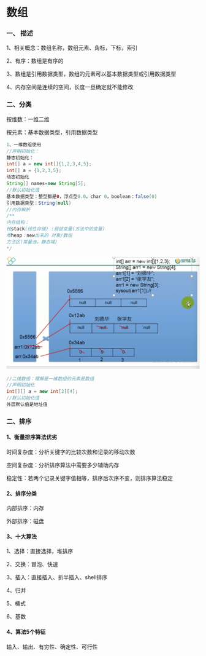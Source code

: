# 数组

### 一、 描述

1、相关概念：数组名称，数组元素、角标，下标，索引

2、有序：数组是有序的

3、数组是引用数据类型，数组的元素可以基本数据类型或引用数据类型

4、内存空间是连续的空间，长度一旦确定就不能修改

### 二、分类

按维数：一维二维

按元素：基本数据类型，引用数据类型

```java
1、一维数组使用
//声明初始化：
静态初始化：
int[] a = new int[]{1,2,3,4,5};
int[] a = {1,2,3,5};
动态初始化
String[] names=new String[5];
//默认初始化值
基本数据类型：整型都是0，浮点型0.0，char 0，boolean：false(0) 
引用数据类型：String(null)
//内存解析
/**
内存结构：
栈stack(线性存储) :局部变量(方法中的变量)
堆heap：new出来的 对象/数组
方法区(常量池，静态域)
*/

```

![image-20200416231629788](image-20200416231629788.png)

```java
//二维数组：理解是一维数组的元素是数组
//声明初始化
int[][] a = new int[2][4];
//默认初始化值
外层默认值是地址值
```

### 二、排序

#### 1、衡量排序算法优劣

时间复杂度：分析关键字的比较次数和记录的移动次数

空间复杂度：分析排序算法中需要多少辅助内存

稳定性：若两个记录关键字值相等，排序后次序不变，则排序算法稳定

#### 2、排序分类

内部排序：内存

外部排序：磁盘

#### 3、十大算法

1、选择：直接选择，堆排序

2、交换：冒泡、快速

3、插入：直接插入、折半插入、shell排序

4、归并

5、桶式

6、基数

#### 4、算法5个特征

输入、输出、有穷性、确定性、可行性